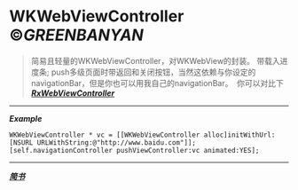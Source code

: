 # __WKWebViewController__ &copy;*GREENBANYAN*

>  简易且轻量的WKWebViewController，对WKWebView的封装。
>  带载入进度条;
>  push多级页面时带返回和关闭按钮，当然这依赖与你设定的navigationBar，但是你也可以用我自己的navigationBar。
>  你可以对比下[*__RxWebViewController__*]()

____
*__Example__*
```
WKWebViewController * vc = [[WKWebViewController alloc]initWithUrl:[NSURL URLWithString:@"http://www.baidu.com"]];
[self.navigationController pushViewController:vc animated:YES];
```
____

 
[*__简书__*](http://www.jianshu.com/p/8b41e1c9c048)
